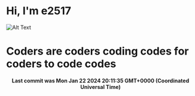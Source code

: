 # Hi, I'm e2517

![Alt Text](https://github.com/E2517/e2517/blob/master/images/background.gif)

# Coders are coders coding codes for coders to code codes

<h4 align="center">Last commit was Mon Jan 22 2024 20:11:35 GMT+0000 (Coordinated Universal Time)</h4>
